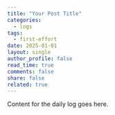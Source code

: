 ```yaml
---
title: "Your Post Title"
categories:
  - logs
tags:
  - first-effort
date: 2025-01-01
layout: single
author_profile: false
read_time: true
comments: false
share: false
related: true
---
```

Content for the daily log goes here.
